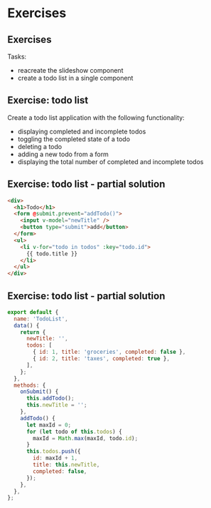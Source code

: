 # Exercises

## Exercises

Tasks:

- reacreate the slideshow component
- create a todo list in a single component

## Exercise: todo list

Create a todo list application with the following functionality:

- displaying completed and incomplete todos
- toggling the completed state of a todo
- deleting a todo
- adding a new todo from a form
- displaying the total number of completed and incomplete todos

## Exercise: todo list - partial solution

```html
<div>
  <h1>Todo</h1>
  <form @submit.prevent="addTodo()">
    <input v-model="newTitle" />
    <button type="submit">add</button>
  </form>
  <ul>
    <li v-for="todo in todos" :key="todo.id">
      {{ todo.title }}
    </li>
  </ul>
</div>
```

## Exercise: todo list - partial solution

```js
export default {
  name: 'TodoList',
  data() {
    return {
      newTitle: '',
      todos: [
        { id: 1, title: 'groceries', completed: false },
        { id: 2, title: 'taxes', completed: true },
      ],
    };
  },
  methods: {
    onSubmit() {
      this.addTodo();
      this.newTitle = '';
    },
    addTodo() {
      let maxId = 0;
      for (let todo of this.todos) {
        maxId = Math.max(maxId, todo.id);
      }
      this.todos.push({
        id: maxId + 1,
        title: this.newTitle,
        completed: false,
      });
    },
  },
};
```
